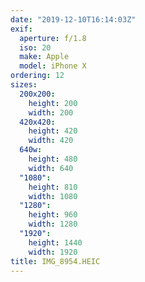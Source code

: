 ```yaml
---
date: "2019-12-10T16:14:03Z"
exif:
  aperture: f/1.8
  iso: 20
  make: Apple
  model: iPhone X
ordering: 12
sizes:
  200x200:
    height: 200
    width: 200
  420x420:
    height: 420
    width: 420
  640w:
    height: 480
    width: 640
  "1080":
    height: 810
    width: 1080
  "1280":
    height: 960
    width: 1280
  "1920":
    height: 1440
    width: 1920
title: IMG_8954.HEIC
---
```

